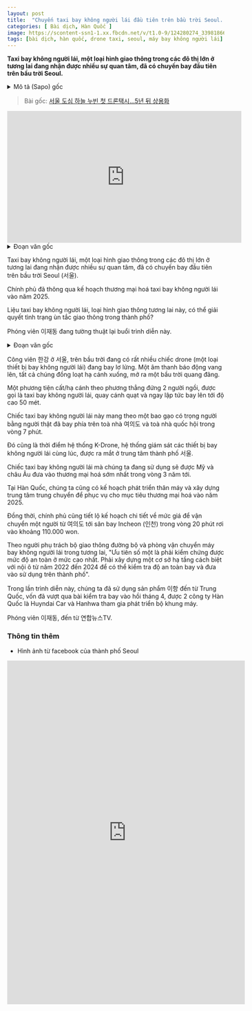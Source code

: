 ```yaml
---
layout: post
title:  "Chuyến taxi bay không người lái đầu tiên trên bầu trời Seoul. Thương mại hoá sau 5 năm nữa."
categories: [ Bài dịch, Hàn Quốc ]
image: https://scontent-ssn1-1.xx.fbcdn.net/v/t1.0-9/124280274_3398186613568493_389647500254486994_o.jpg?_nc_cat=102&ccb=2&_nc_sid=730e14&_nc_ohc=acUnX9rBIqoAX96kbRR&_nc_ht=scontent-ssn1-1.xx&oh=9d018506177bb06bd5fa827c475cb816&oe=5FDEAB92
tags: [bài dịch, hàn quốc, drone taxi, seoul, máy bay không người lái]
---
```

**Taxi bay không người lái, một loại hình giao thông trong các đô thị lớn ở tương lai đang nhận được nhiều sự quan tâm, đã có chuyến bay đầu tiên trên bầu trời Seoul.**
<details>
  <summary>Mô tả (Sapo) gốc</summary>
  <p>미래 대도시 교통수단으로 주목받는 드론택시가 처음으로 서울 도심 하늘을 날았습니다.</p>
</details>

> Bài gốc: [서울 도심 하늘 누빈 첫 드론택시…5년 뒤 상용화](https://n.news.naver.com/article/422/0000456371)

<iframe src='https://tv.naver.com/embed/16661892?autoPlay=true' frameborder='no' scrolling='no' marginwidth='0' marginheight='0' WIDTH='544' HEIGHT='306' allow='autoplay' allowfullscreen></iframe>

<details>
  <summary>Đoạn văn gốc</summary>
  <p>[앵커] </p>
  <p>미래 대도시 교통수단으로 주목받는 드론택시가 처음으로 서울 도심 하늘을 날았습니다. </p>
  <p>정부는 드론택시를 2025년까지 상용화하겠다는 계획을 밝힌 바 있는데요. </p>
  <p>드론택시가 도심 정체를 해소할 새 교통수단이 될 수 있을까요? </p>
  <p>이재동 기자가 다녀왔습니다.</p>
</details>

Taxi bay không người lái, một loại hình giao thông trong các đô thị lớn ở tương lai đang nhận được nhiều sự quan tâm, đã có chuyến bay đầu tiên trên bầu trời Seoul (서울).

Chính phủ đã thông qua kế hoạch thương mại hoá taxi bay không người lái vào năm 2025.

Liệu taxi bay không người lái, loại hình giao thông tương lai này, có thể giải quyết tình trạng ùn tắc giao thông trong thành phố?

Phóng viên 이재동 đang tường thuật lại buổi trình diễn này.

<details>
  <summary>Đoạn văn gốc</summary>
  <p>[기자]</p>
  <p>여러 대의 드론이 떠 있는 서울 한강공원. 경보음이 울리자 드론들이 일제히 착륙하며 길을 열어줍니다.</p>
  <p>그리고 2인승의 수직이착륙기, 이른바 드론택시의 프로펠러가 돌더니 금세 50m 상공으로 날아갑니다.</p>
  <p>좌석에 사람 무게만큼의 쌀 포대를 얹은 드론택시는 약 7분간 여의도 빌딩들과 국회의사당을 내려다보며 하늘을 날았습니다.</p>
  <p>여러 대의 드론을 동시에 모니터링하는 K-드론관제시스템이 서울 도심에서 첫선을 보인 순간입니다.</p>  
  <p>제가 타고 있는 이 수직이착륙기는 이르면 3년 뒤부터 미국과 유럽 등에서 상용 서비스가 시작될 예정입니다.</p>
  <p>우리나라의 경우 2025년 상용화를 목표로 동체개발과 환승센터 구축을 계획하고 있습니다.</p>
  <p>여의도에서 인천공항까지 20분대에 도착하고, 1인당 약 11만 원의 요금까지 제시하는 등 구체적 목표도 밝혔습니다.</p>
  <p>[이랑 / 국토교통부 미래드론교통담당관] "최우선의 가치로 검증해야 할 부분이 안전성입니다. 도심이 아닌 안전한 개활지에서 별도의 인프라를 구축해서 22년부터 24년까지 철저하게 안전성을 테스트하고 도심에서 서비스를 할 수 있도록…"</p>
  <p>이번 시연 행사에는 지난해 4월 시험비행에 성공한 중국 '이항'사의 제품이 사용됐는데, 우리 기업 중에서도 현대자동차와 한화시스템 등이 기체 개발에 뛰어든 상태입니다.</p>
</details>

Công viên 한강 ở 서울, trên bầu trời đang có rất nhiều chiếc drone (một loại thiết bị bay không người lái) đang bay lơ lửng. Một âm thanh báo động vang lên, tất cả chúng đồng loạt hạ cánh xuống, mở ra một bầu trời quang đãng.

Một phương tiện cất/hạ cánh theo phương thẳng đứng 2 người ngồi, được gọi là taxi bay không người lái, quay cánh quạt và ngay lập tức bay lên tới độ cao 50 mét.

Chiếc taxi bay không người lái này mang theo một bao gạo có trọng người bằng người thật đã bay phía trên toà nhà 여의도 và toà nhà quốc hội trong vòng 7 phút.

Đó cũng là thời điểm hệ thống K-Drone, hệ thống giám sát các thiết bị bay không người lái cùng lúc, được ra mắt ở trung tâm thành phố 서울.

Chiếc taxi bay không người lái mà chúng ta đang sử dụng sẽ được Mỹ và châu Âu đưa vào thương mại hoá sớm nhất trong vòng 3 năm tới.

Tại Hàn Quốc, chúng ta cũng có kế hoạch phát triển thân máy và xây dựng trung tâm trung chuyển để phục vụ cho mục tiêu thương mại hoá vào năm 2025.

Đồng thời, chính phủ cũng tiết lộ kế hoạch chi tiết về mức giá để vận chuyển một người từ 여의도 tới sân bay Incheon (인천) trong vòng 20 phút rơi vào khoảng 110.000 won.

Theo người phụ trách bộ giao thông đường bộ và phòng vận chuyển máy bay không người lái trong tương lai, "Ưu tiên số một là phải kiểm chứng được mức độ an toàn ở mức cao nhất. Phải xây dựng một cơ sở hạ tầng cách biệt với nội ô từ năm 2022 đến 2024 để có thể kiểm tra độ an toàn bay và đưa vào sử dụng trên thành phố".

Trong lần trình diễn này, chúng ta đã sử dụng sản phẩm 이항 đến từ Trung Quốc, vốn đã vượt qua bài kiểm tra bay vào hồi tháng 4, được 2 công ty Hàn Quốc là Huyndai Car và Hanhwa tham gia phát triển bộ khung máy.

Phóng viên 이재동, đến từ 연합뉴스TV.

### Thông tin thêm

- Hình ảnh từ facebook của thành phố Seoul

<iframe src="https://www.facebook.com/plugins/post.php?href=https%3A%2F%2Fwww.facebook.com%2Fseoul.kr%2Fposts%2F3398188773568277&show_text=true&width=552&appId=541170032588985&height=798" width="552" height="798" style="border:none;overflow:hidden" scrolling="no" frameborder="0" allowfullscreen="true" allow="autoplay; clipboard-write; encrypted-media; picture-in-picture; web-share"></iframe>